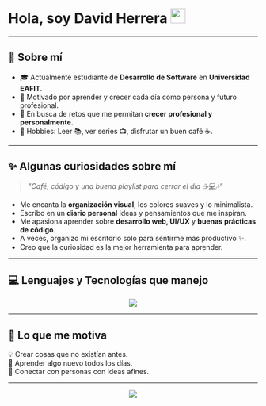 <!-- Encabezado con animación de saludo -->
# Hola, soy David Herrera <img src="https://raw.githubusercontent.com/MartinHeinz/MartinHeinz/master/wave.gif" width="30px">

---

## 🧠 Sobre mí
- 🎓 Actualmente estudiante de **Desarrollo de Software** en **Universidad EAFIT**.
- 🚀 Motivado por aprender y crecer cada día como persona y futuro profesional.
- 🎯 En busca de retos que me permitan **crecer profesional y personalmente**.
- 🧩 Hobbies: Leer 📚, ver series 📺, disfrutar un buen café ☕.

---

## ✨ Algunas curiosidades sobre mí
> _"Café, código y una buena playlist para cerrar el día ☕💻🎶"_

- Me encanta la **organización visual**, los colores suaves y lo minimalista.
- Escribo en un **diario personal** ideas y pensamientos que me inspiran.
- Me apasiona aprender sobre **desarrollo web, UI/UX** y **buenas prácticas de código**.
- A veces, organizo mi escritorio solo para sentirme más productivo ✨.
- Creo que la curiosidad es la mejor herramienta para aprender.

---

## 💻 Lenguajes y Tecnologías que manejo
<p align="center">
  <img src="https://skillicons.dev/icons?i=html,css,js,ts,java,spring,tailwind,dotnet,mysql,postgres,cs,react&theme=light" />
</p>

---

## 🎨 Lo que me motiva
💡 Crear cosas que no existían antes.  
🌱 Aprender algo nuevo todos los días.  
🤝 Conectar con personas con ideas afines.  

---

<!-- Línea final con separación visual -->
<p align="center">
  <img src="https://capsule-render.vercel.app/api?type=waving&color=gradient&height=100&section=footer"/>
</p>
